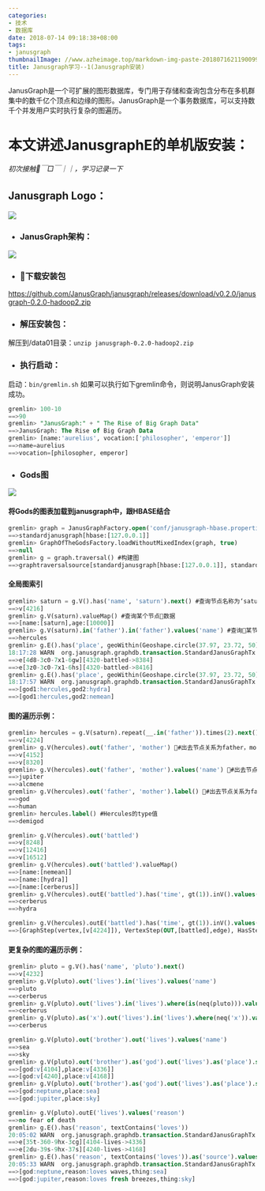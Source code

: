 ```yaml
---
categories:
- 技术
- 数据库
date: 2018-07-14 09:18:38+08:00
tags:
- janusgraph
thumbnailImage: //www.azheimage.top/markdown-img-paste-20180716211900993.png
title: Janusgraph学习--1(Janusgraph安装)
---
```



JanusGraph是一个可扩展的图形数据库，专门用于存储和查询包含分布在多机群集中的数千亿个顶点和边缘的图形。JanusGraph是一个事务数据库，可以支持数千个并发用户实时执行复杂的图遍历。

<!--more-->
<!--toc-->
# 本文讲述JanusgraphE的单机版安装：
*初次接触￣□￣｜｜，学习记录一下*
## Janusgraph Logo：
![](https://www.azheimage.top/markdown-img-paste-20180713173354102.png)
* ### JanusGraph架构：
![](https://www.azheimage.top/markdown-img-paste-20180713175121946.png)
* ### 下载安装包
https://github.com/JanusGraph/janusgraph/releases/download/v0.2.0/janusgraph-0.2.0-hadoop2.zip
* ### 解压安装包：
解压到/data01目录：`unzip janusgraph-0.2.0-hadoop2.zip`
* ### 执行启动：
启动：`bin/gremlin.sh`
如果可以执行如下gremlin命令，则说明JanusGraph安装成功。
```sql
gremlin> 100-10
==>90
gremlin> "JanusGraph:" + " The Rise of Big Graph Data"
==>JanusGraph: The Rise of Big Graph Data
gremlin> [name:'aurelius', vocation:['philosopher', 'emperor']]
==>name=aurelius
==>vocation=[philosopher, emperor]
```
* ### Gods图

![](https://www.azheimage.top/markdown-img-paste-20180713182054834.png)
#### 将Gods的图表加载到janusgraph中，跟HBASE结合
```sql
gremlin> graph = JanusGraphFactory.open('conf/janusgraph-hbase.properties')
==>standardjanusgraph[hbase:[127.0.0.1]]
gremlin> GraphOfTheGodsFactory.loadWithoutMixedIndex(graph, true)
==>null
gremlin> g = graph.traversal() #构建图
==>graphtraversalsource[standardjanusgraph[hbase:[127.0.0.1]], standard]
```
#### 全局图索引
```sql
gremlin> saturn = g.V().has('name', 'saturn').next() #查询节点名称为‘saturn’的节点
==>v[4216]
gremlin> g.V(saturn).valueMap() #查询某个节点数据
==>[name:[saturn],age:[10000]]
gremlin> g.V(saturn).in('father').in('father').values('name') #查询某节点父节点的父节点的‘name’值
==>hercules
gremlin> g.E().has('place', geoWithin(Geoshape.circle(37.97, 23.72, 50))) #查询坐标在50公里以内的节点
18:17:28 WARN  org.janusgraph.graphdb.transaction.StandardJanusGraphTx  - Query requires iterating over all vertices [(place geoWithin BUFFER (POINT (23.72 37.97), 0.44966))]. For better performance, use indexes
==>e[4d8-3c0-7x1-6gw][4320-battled->8384]
==>e[3z0-3c0-7x1-6hs][4320-battled->8416]
gremlin> g.E().has('place', geoWithin(Geoshape.circle(37.97, 23.72, 50))).as('source').inV().as('god2').select('source').outV().as('god1').select('god1', 'god2').by('name') #查询出的节点，把入节点命名为‘god2’，出节点命名为‘god1’，查询god1，god2的名称
18:17:57 WARN  org.janusgraph.graphdb.transaction.StandardJanusGraphTx  - Query requires iterating over all vertices [(place geoWithin BUFFER (POINT (23.72 37.97), 0.44966))]. For better performance, use indexes
==>[god1:hercules,god2:hydra]
==>[god1:hercules,god2:nemean]
```
#### 图的遍历示例：
```sql
gremlin> hercules = g.V(saturn).repeat(__.in('father')).times(2).next() #同in('father').in('father')
==>v[4224]
gremlin> g.V(hercules).out('father', 'mother') #出去节点关系为father，mother
==>v[4152]
==>v[8320]
gremlin> g.V(hercules).out('father', 'mother').values('name') #出去节点关系为father，mother的名字
==>jupiter
==>alcmene
gremlin> g.V(hercules).out('father', 'mother').label() #出去节点关系为father，mother的type
==>god
==>human
gremlin> hercules.label() #Hercules的type值
==>demigod

gremlin> g.V(hercules).out('battled')
==>v[8248]
==>v[12416]
==>v[16512]
gremlin> g.V(hercules).out('battled').valueMap()
==>[name:[nemean]]
==>[name:[hydra]]
==>[name:[cerberus]]
gremlin> g.V(hercules).outE('battled').has('time', gt(1)).inV().values('name')
==>cerberus
==>hydra

gremlin> g.V(hercules).outE('battled').has('time', gt(1)).inV().values('name').toString()
==>[GraphStep(vertex,[v[4224]]), VertexStep(OUT,[battled],edge), HasStep([time.gt(1)]), EdgeVertexStep(IN), PropertiesStep([name],value)]
```

#### 更复杂的图的遍历示例：
```sql
gremlin> pluto = g.V().has('name', 'pluto').next()
==>v[4232]
gremlin> g.V(pluto).out('lives').in('lives').values('name')
==>pluto
==>cerberus
gremlin> g.V(pluto).out('lives').in('lives').where(is(neq(pluto))).values('name')
==>cerberus
gremlin> g.V(pluto).as('x').out('lives').in('lives').where(neq('x')).values('name')
==>cerberus

gremlin> g.V(pluto).out('brother').out('lives').values('name')
==>sea
==>sky
gremlin> g.V(pluto).out('brother').as('god').out('lives').as('place').select('god', 'place')
==>[god:v[4104],place:v[4336]]
==>[god:v[4240],place:v[4168]]
gremlin> g.V(pluto).out('brother').as('god').out('lives').as('place').select('god', 'place').by('name')
==>[god:neptune,place:sea]
==>[god:jupiter,place:sky]

gremlin> g.V(pluto).outE('lives').values('reason')
==>no fear of death
gremlin> g.E().has('reason', textContains('loves'))
20:05:02 WARN  org.janusgraph.graphdb.transaction.StandardJanusGraphTx  - Query requires iterating over all vertices [(reason textContains loves)]. For better performance, use indexes
==>e[35t-360-9hx-3cg][4104-lives->4336]
==>e[2du-39s-9hx-37s][4240-lives->4168]
gremlin> g.E().has('reason', textContains('loves')).as('source').values('reason').as('reason').select('source').outV().values('name').as('god').select('source').inV().values('name').as('thing').select('god', 'reason', 'thing')
20:05:33 WARN  org.janusgraph.graphdb.transaction.StandardJanusGraphTx  - Query requires iterating over all vertices [(reason textContains loves)]. For better performance, use indexes
==>[god:neptune,reason:loves waves,thing:sea]
==>[god:jupiter,reason:loves fresh breezes,thing:sky]
```
